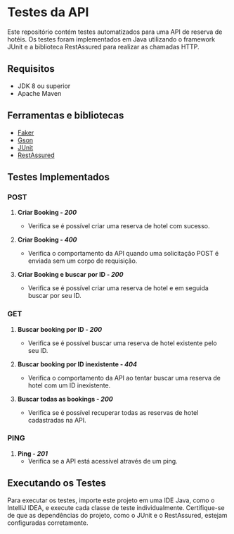 # Testes da API

Este repositório contém testes automatizados para uma API de reserva de hotéis. Os testes foram implementados em Java utilizando o framework JUnit e a biblioteca RestAssured para realizar as chamadas HTTP.

## Requisitos
* JDK 8 ou superior
* Apache Maven

## Ferramentas e bibliotecas
* <a href="https://github.com/DiUS/java-faker" target="_blank">Faker</a> <br>
* <a href="https://mvnrepository.com/artifact/com.google.code.gson/gson" target="_blank">Gson</a><br>
* <a href="https://mvnrepository.com/artifact/org.junit.jupiter/junit-jupiter-api" target="_blank">JUnit</a><br>
* <a href="https://mvnrepository.com/artifact/io.rest-assured/rest-assured" target="_blank">RestAssured</a><br>


## Testes Implementados

### POST

1. **Criar Booking - *200***
    - Verifica se é possível criar uma reserva de hotel com sucesso.

2. **Criar Booking - *400***
    - Verifica o comportamento da API quando uma solicitação POST é enviada sem um corpo de requisição.

3. **Criar Booking e buscar por ID - *200***
    - Verifica se é possível criar uma reserva de hotel e em seguida buscar por seu ID.

### GET

1. **Buscar booking por ID - *200***
    - Verifica se é possível buscar uma reserva de hotel existente pelo seu ID.

2. **Buscar booking por ID inexistente - *404***
    - Verifica o comportamento da API ao tentar buscar uma reserva de hotel com um ID inexistente.

3. **Buscar todas as bookings - *200***
    - Verifica se é possível recuperar todas as reservas de hotel cadastradas na API.

### PING

1. **Ping - *201***
    - Verifica se a API está acessível através de um ping.

## Executando os Testes

Para executar os testes, 
importe este projeto em uma IDE Java, 
como o IntelliJ IDEA, e execute cada classe 
de teste individualmente. Certifique-se de 
que as dependências do projeto, como o JUnit 
e o RestAssured, estejam configuradas 
corretamente.

